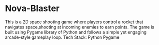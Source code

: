 # Nova-Blaster
This is a 2D space shooting game where players control a rocket that navigates space,shooting at incoming enemies to earn points. The game is built using Pygame library of Python and follows a simple yet engaging arcade-style gameplay loop.
Tech Stack:
Python
Pygame
